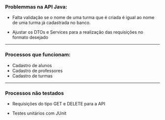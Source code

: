 ### Problemmas na API Java:
- Falta validação se o nome de uma turma que é criada é igual ao nome de uma turma já cadastrada no banco.

- Ajustar os DTOs e Services para a realização das requisições no formato desejado

<hr>

### Processos que funcionam:
- Cadastro de alunos
- Cadastro de professores
- Cadastro de turmas

<hr>

### Processos não testados
- Requisições do tipo GET e DELETE para a API

- Testes unitários com JUnit